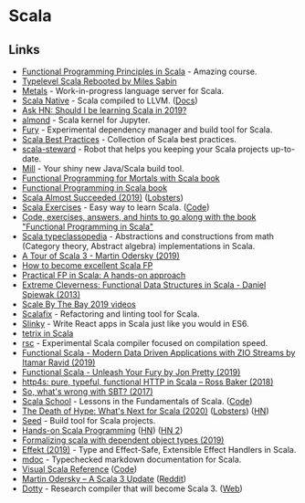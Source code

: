 # Scala

## Links

* [Functional Programming Principles in Scala](https://www.coursera.org/learn/progfun1) - Amazing course.
* [Typelevel Scala Rebooted by Miles Sabin](https://www.youtube.com/watch?v=6H7FsMCuMMk)
* [Metals](https://github.com/scalameta/metals) - Work-in-progress language server for Scala.
* [Scala Native](https://github.com/scala-native/scala-native) - Scala compiled to LLVM. \([Docs](http://scala-native.org/)\)
* [Ask HN: Should I be learning Scala in 2019?](https://news.ycombinator.com/item?id=19011777)
* [almond](https://github.com/almond-sh/almond) - Scala kernel for Jupyter.
* [Fury](https://github.com/propensive/fury) - Experimental dependency manager and build tool for Scala.
* [Scala Best Practices](https://github.com/alexandru/scala-best-practices) - Collection of Scala best practices.
* [scala-steward](https://github.com/fthomas/scala-steward) - Robot that helps you keeping your Scala projects up-to-date.
* [Mill](https://github.com/lihaoyi/mill) - Your shiny new Java/Scala build tool.
* [Functional Programming for Mortals with Scala book](https://leanpub.com/fpmortals/read)
* [Functional Programming in Scala book](https://www.manning.com/books/functional-programming-in-scala)
* [Scala Almost Succeeded \(2019\)](https://medium.com/@fommil/scala-almost-succeeded-c3b1028b02c5) \([Lobsters](https://lobste.rs/s/ku13t3/scala_almost_succeeded)\)
* [Scala Exercises](https://www.scala-exercises.org/) - Easy way to learn Scala. \([Code](https://github.com/scala-exercises/scala-exercises)\)
* [Code, exercises, answers, and hints to go along with the book "Functional Programming in Scala"](https://github.com/fpinscala/fpinscala)
* [Scala typeclassopedia](https://github.com/lemastero/scala_typeclassopedia) - Abstractions and constructions from math \(Category theory, Abstract algebra\) implementations in Scala.
* [A Tour of Scala 3 - Martin Odersky \(2019\)](https://www.youtube.com/watch?v=_Rnrx2lo9cw)
* [How to become excellent Scala FP](https://twitter.com/jdegoes/status/1095416683571728384)
* [Practical FP in Scala: A hands-on approach](https://leanpub.com/pfp-scala)
* [Extreme Cleverness: Functional Data Structures in Scala - Daniel Spiewak \(2013\)](https://www.youtube.com/watch?v=pNhBQJN44YQ)
* [Scale By The Bay 2019 videos](https://www.youtube.com/watch?v=1WVjkP_G2cA&list=PLNESult6cnOlb1BAO4o2T3DdNbMnCpTjp)
* [Scalafix](https://github.com/scalacenter/scalafix) - Refactoring and linting tool for Scala.
* [Slinky](https://slinky.dev/) - Write React apps in Scala just like you would in ES6.
* [tetrix in Scala](http://eed3si9n.com/tetrix-in-scala/)
* [rsc](https://github.com/twitter/rsc) - Experimental Scala compiler focused on compilation speed.
* [Functional Scala - Modern Data Driven Applications with ZIO Streams by Itamar Ravid \(2019\)](https://www.youtube.com/watch?v=bbss7elSfxs)
* [Functional Scala - Unleash Your Fury by Jon Pretty \(2019\)](https://www.youtube.com/watch?v=PHjAKgdUMWI&list=PLjtl9Y7VJMWtZz3g0LjMhO54_KBL8Tfwl&index=8&t=0s)
* [http4s: pure, typeful, functional HTTP in Scala – Ross Baker \(2018\)](https://www.youtube.com/watch?v=urdtmx4h5LE)
* [So, what's wrong with SBT? \(2017\)](http://www.lihaoyi.com/post/SowhatswrongwithSBT.html)
* [Scala School](http://twitter.github.io/scala_school/) - Lessons in the Fundamentals of Scala. \([Code](https://github.com/twitter/scala_school)\)
* [The Death of Hype: What's Next for Scala \(2020\)](http://www.lihaoyi.com/post/TheDeathofHypeWhatsNextforScala.html) \([Lobsters](https://lobste.rs/s/5m7mtd/death_hype_what_s_next_for_scala)\) \([HN](https://news.ycombinator.com/item?id=22830779)\)
* [Seed](https://github.com/tindzk/seed) - Build tool for Scala projects.
* [Hands-on Scala Programming](https://www.handsonscala.com/) \([HN](https://news.ycombinator.com/item?id=22914610)\) \([HN 2](https://news.ycombinator.com/item?id=23421582)\)
* [Formalizing scala with dependent object types \(2019\)](https://uwspace.uwaterloo.ca/bitstream/handle/10012/15322/Rapoport_Marianna.pdf?sequence=7&isAllowed=y)
* [Effekt \(2019\)](http://ps.informatik.uni-tuebingen.de/publications/brachthaeuser19effekt.pdf) - Type and Effect-Safe, Extensible Effect Handlers in Scala.
* [mdoc](https://github.com/scalameta/mdoc) - Typechecked markdown documentation for Scala.
* [Visual Scala Reference](https://superruzafa.github.io/visual-scala-reference/) \([Code](https://github.com/superruzafa/visual-scala-reference)\)
* [Martin Odersky – A Scala 3 Update](https://www.youtube.com/watch?v=Z0w_pITUTyU) \([Reddit](https://www.reddit.com/r/scala/comments/hngs27/martin_odersky_a_scala_3_update/)\)
* [Dotty](https://github.com/lampepfl/dotty) - Research compiler that will become Scala 3. \([Web](https://dotty.epfl.ch/)\)

